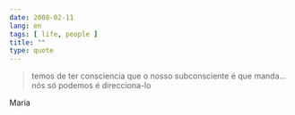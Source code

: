 ```yaml
---
date: 2008-02-11
lang: en
tags: [ life, people ]
title: ""
type: quote
---
```


> temos de ter consciencia que o nosso subconsciente é que manda... nós
> só podemos é direcciona-lo

Maria

